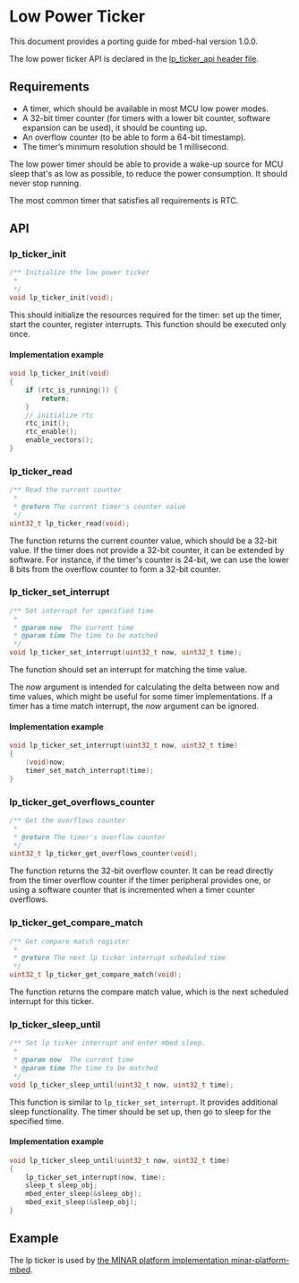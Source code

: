 # Low Power Ticker

This document provides a porting guide for mbed-hal version 1.0.0.

The low power ticker API is declared in the [lp_ticker_api header file](https://github.com/ARMmbed/mbed-hal/blob/master/mbed-hal/lp_ticker_api.h).

## Requirements

- A timer, which should be available in most MCU low power modes.
- A 32-bit timer counter (for timers with a lower bit counter, software expansion can be used), it should be counting up.
- An overflow counter (to be able to form a 64-bit timestamp).
- The timer’s minimum resolution should be 1 millisecond.

The low power timer should be able to provide a wake-up source for MCU sleep that's as low as possible, to reduce the power consumption. It should never stop running.

The most common timer that satisfies all requirements is RTC.

## API

### lp_ticker_init

```c
/** Initialize the low power ticker
 *
 */
void lp_ticker_init(void);
```

This should initialize the resources required for the timer: set up the timer, start the counter, register interrupts. This function should be executed only once.

#### Implementation example

```c
void lp_ticker_init(void)
{
	if (rtc_is_running()) {
    	return;
	}
	// initialize rtc
	rtc_init();
	rtc_enable();
	enable_vectors();
}
```

### lp_ticker_read

```c
/** Read the current counter
 *
 * @return The current timer's counter value
 */
uint32_t lp_ticker_read(void);
```

The function returns the current counter value, which should be a 32-bit value. If the timer does not provide a 32-bit counter, it can be extended by software. For instance, if the timer's counter is 24-bit, we can use the lower 8 bits from the overflow counter to form a 32-bit counter.


### lp_ticker_set_interrupt

```c
/** Set interrupt for specified time
 *
 * @param now  The current time
 * @param time The time to be matched
 */
void lp_ticker_set_interrupt(uint32_t now, uint32_t time);
```

The function should set an interrupt for matching the time value.

The *now* argument is intended for calculating the delta between now and time values, which might be useful for some timer implementations. If a timer has a time match interrupt, the *now* argument can be ignored.

#### Implementation example

```c
void lp_ticker_set_interrupt(uint32_t now, uint32_t time)
{
	(void)now;
	timer_set_match_interrupt(time);
}
```


### lp_ticker_get_overflows_counter

```c
/** Get the overflows counter
 *
 * @return The timer's overflow counter
 */
uint32_t lp_ticker_get_overflows_counter(void);
```

The function returns the 32-bit overflow counter. It can be read directly from the timer overflow counter if the timer peripheral provides one, or using a software counter that is incremented when a timer counter overflows.


### lp_ticker_get_compare_match

```c
/** Get compare match register
 *
 * @return The next lp ticker interrupt scheduled time
 */
uint32_t lp_ticker_get_compare_match(void);
```

The function returns the compare match value, which is the next scheduled interrupt for this ticker.


### lp_ticker_sleep_until

```c
/** Set lp ticker interrupt and enter mbed sleep.
 *
 * @param now  The current time
 * @param time The time to be matched
 */
void lp_ticker_sleep_until(uint32_t now, uint32_t time);
```

This function is similar to ``lp_ticker_set_interrupt``. It provides additional sleep functionality. The timer should be set up, then go to sleep for the specified time.

#### Implementation example

```c
void lp_ticker_sleep_until(uint32_t now, uint32_t time)
{
	lp_ticker_set_interrupt(now, time);
	sleep_t sleep_obj;
	mbed_enter_sleep(&sleep_obj);
	mbed_exit_sleep(&sleep_obj);
}
```


## Example

The lp ticker is used by [the MINAR platform implementation minar-platform-mbed](https://github.com/ARMmbed/minar-platform-mbed).

